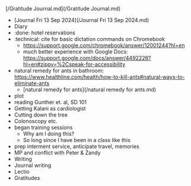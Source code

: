 [/Gratitude Journal.md](/Gratitude Journal.md)

- [Journal Fri 13 Sep 2024](/Journal Fri 13 Sep 2024.md) 
- Diary 
- :done: hotel reservations
- :technical: cite for basic dictation commands on Chromebook 
    - https://support.google.com/chromebook/answer/12001244?hl=en
    - much better experience with Google Docs: https://support.google.com/docs/answer/4492226?hl=en#zippy=%2Cspeak-for-accessibility
- natural remedy for ants in bathroom: https://www.healthline.com/health/how-to-kill-ants#natural-ways-to-eliminate-ants
    - [natural remedy for ants](/natural remedy for ants.md)
- plot
- reading Gunther et. al,  SD 101
- Getting Kalani as cardiologist
- Cutting down the tree
- Colonoscopy etc.
-  began training sessions
	- Why am I doing this?
	- So long since I have been in a class like this
- prep interment service, anticipate travel, memories
- MP and conflict with Peter & Zandy
- Writing
- Journal writing
- Lectio
- Gratitudes
